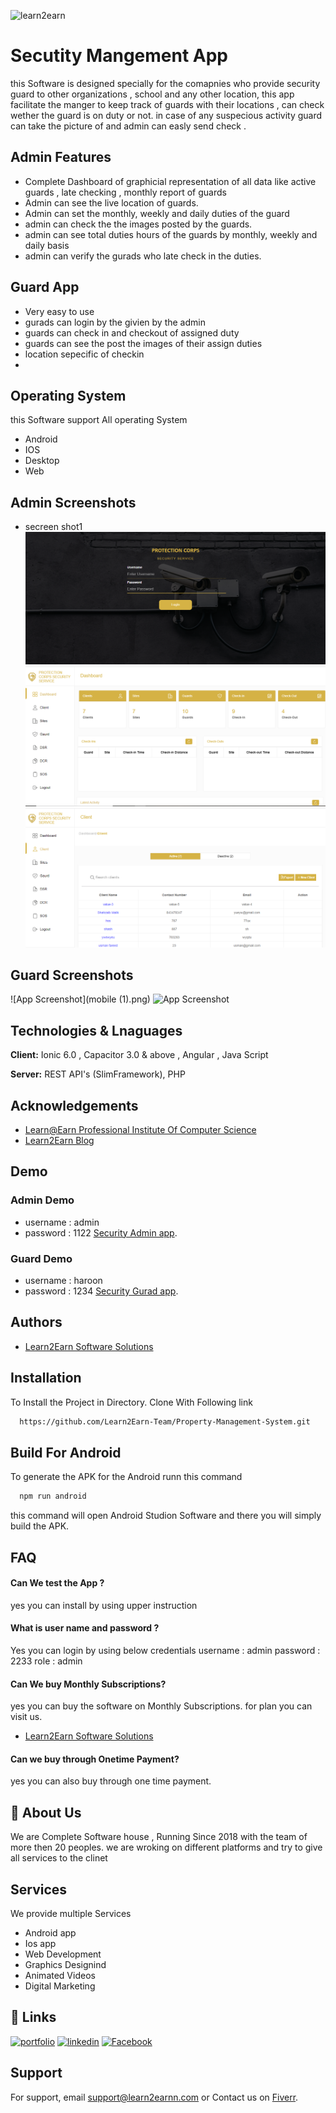 
![learn2earn](https://learn2earnn.com/Portfolio/learn2earn_institute.jpeg)


# Secutity Mangement App
this Software is designed specially for the comapnies who provide security guard to other organizations , school and any other location, this app facilitate the manger to keep track of guards with their locations , can check wether the guard is on duty or not. in case of any suspecious activity guard can take the picture of and admin can easly send check .

  


## Admin Features
- Complete Dashboard of graphicial representation of all data like active guards , late checking , monthly report of guards 
- Admin can see the live location of guards. 
- Admin can set the monthly, weekly and daily duties of the guard 
- admin can check the the images posted by the guards. 
- admin can see total duties hours of the guards by monthly, weekly and daily basis
- admin can verify the gurads who late check in the duties. 

## Guard App
- Very easy to use 
- gurads can login by the givien by the admin 
- guards can check in and checkout of assigned duty 
- guards can see the post the images of their assign duties 
- location sepecific of checkin
-  



## Operating System 
this Software support All operating System 
- Android
- IOS
- Desktop
- Web
## Admin Screenshots

 - secreen shot1
 ![App Screenshot](Screenshot/1.PNG)
![App Screenshot](Screenshot/2.PNG)
![App Screenshot](Screenshot/3.PNG)

## Guard Screenshots
![App Screenshot](mobile (1).png)
![App Screenshot](mobile.png)
## Technologies & Lnaguages 

**Client:** Ionic 6.0 , Capacitor 3.0 & above , Angular , Java Script 

**Server:** REST API's (SlimFramework), PHP 


## Acknowledgements

 - [Learn@Earn Professional Institute Of Computer Science](https://learn2earnn.com)
 - [Learn2Earn Blog](https://ioniccapacitor.com)
 


## Demo
### Admin Demo

 - username : admin
 - password : 1122
[Security Admin app](https://learn2earn-security-admin.netlify.app).


 ### Guard Demo
 - username : haroon
 - password : 1234
[Security Gurad app](https://learn2earn-security-guard-app.netlify.app).



## Authors

- [Learn2Earn Software Solutions](https://github.com/orgs/Learn2Earn-Team)


## Installation

To Install the Project in Directory. Clone With Following link 

```bash
  https://github.com/Learn2Earn-Team/Property-Management-System.git
```
    
## Build For Android

To generate the APK for the Android runn this command 


```bash
  npm run android
```

this command will open Android Studion Software 
and there you will simply build the APK.


## FAQ

#### Can We test the App ?

yes you can install by using upper instruction 

#### What is user name and password ?

Yes you can login by using below credentials
username : admin
password : 2233
role : admin

#### Can We buy Monthly Subscriptions?
yes you can buy the software on Monthly Subscriptions.
for plan you can visit us.
- [Learn2Earn Software Solutions](https://github.com/orgs/Learn2Earn-Team)

#### Can we buy through Onetime Payment?

yes you can also buy through one time payment.
## 🚀 About Us
We are Complete Software house , Running Since 2018 with the team of more then 20 peoples.
we are wroking on different platforms and try to give all services to the clinet 




## Services 
We provide multiple Services
- Android app 
- Ios app 
- Web Development 
- Graphics Designind 
- Animated Videos 
- Digital Marketing 
## 🔗 Links
[![portfolio](https://img.shields.io/badge/my_portfolio-000?style=for-the-badge&logo=ko-fi&logoColor=white)](https://learn2earnn.com/L2E_Portfolio.html)
[![linkedin](https://img.shields.io/badge/linkedin-0A66C2?style=for-the-badge&logo=linkedin&logoColor=white)](https://www.linkedin.com/in/learn2earn-software-solutions-2b62b9262/)
[![Facebook](https://img.shields.io/badge/Facebook-1DA1F2?style=for-the-badge&logo=facebook&logoColor=white)](https://web.facebook.com/Learn2Earn.Institute)


## Support

For support, email support@learn2earnn.com or Contact us on  [Fiverr](https://www.fiverr.com/learn2earnpk).

